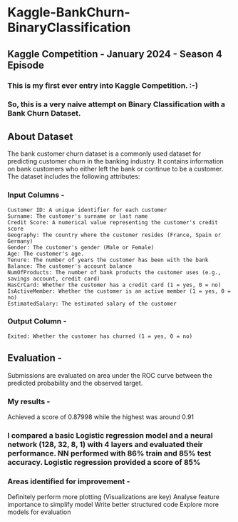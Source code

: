 # Kaggle-BankChurn-BinaryClassification

## Kaggle Competition - January 2024 - Season 4 Episode

### This is my first ever entry into Kaggle Competition. :-) 
### So, this is a very naive attempt on Binary Classification with a Bank Churn Dataset.

## About Dataset
The bank customer churn dataset is a commonly used dataset for predicting customer churn in the banking industry. It contains information on bank customers who either left the bank or continue to be a customer. The dataset includes the following attributes:

### Input Columns - 
    Customer ID: A unique identifier for each customer
    Surname: The customer's surname or last name
    Credit Score: A numerical value representing the customer's credit score
    Geography: The country where the customer resides (France, Spain or Germany)
    Gender: The customer's gender (Male or Female)
    Age: The customer's age.
    Tenure: The number of years the customer has been with the bank
    Balance: The customer's account balance
    NumOfProducts: The number of bank products the customer uses (e.g., savings account, credit card)
    HasCrCard: Whether the customer has a credit card (1 = yes, 0 = no)
    IsActiveMember: Whether the customer is an active member (1 = yes, 0 = no)
    EstimatedSalary: The estimated salary of the customer

### Output Column - 
    Exited: Whether the customer has churned (1 = yes, 0 = no)

## Evaluation - 
Submissions are evaluated on area under the ROC curve between the predicted probability and the observed target.

### My results -
Achieved a score of 0.87998 while the highest was around 0.91

### I compared a basic Logistic regression model and a neural network (128, 32, 8, 1) with 4 layers and evaluated their performance. NN performed with 86% train and 85% test accuracy. Logistic regression provided a score of 85%

### Areas identified for improvement - 
Definitely perform more plotting (Visualizations are key)
Analyse feature importance to simplify model
Write better structured code
Explore more models for evaluation

